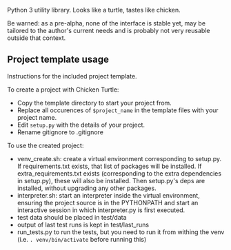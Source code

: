 Python 3 utility library. Looks like a turtle, tastes like chicken.

Be warned: as a pre-alpha, none of the interface is stable yet, may be tailored to the author's current needs and is probably not very reusable outside that context.

## Project template usage

Instructions for the included project template.

To create a project with Chicken Turtle:

- Copy the template directory to start your project from.
- Replace all occurences of `$project_name` in the template files with your project name.
- Edit `setup.py` with the details of your project.
- Rename gitignore to .gitignore

To use the created project:

- venv_create.sh: create a virtual environment corresponding to setup.py. If requirements.txt exists, that list of packages will be installed. If extra_requirements.txt exists (corresponding to the extra dependencies in setup.py), these will also be installed. Then setup.py's deps are installed, without upgrading any other packages. 
- interpreter.sh: start an interpreter inside the virtual environment, ensuring the project source is in the PYTHONPATH and start an interactive session in which interpreter.py is first executed.
- test data should be placed in test/data
- output of last test runs is kept in test/last_runs 
- run_tests.py to run the tests, but you need to run it from withing the venv (i.e. `. venv/bin/activate` before running this)
